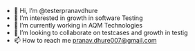 - 👋 Hi, I’m @testerpranavdhure
- 👀 I’m interested in growth in software Testing
- 🌱 I’m currently working in AQM Technologies 
- 💞️ I’m looking to collaborate on testcases and growth in testig
- 📫 How to reach me pranav.dhure007@gmail.com

<!---
testerpranavdhure/testerpranavdhure is a ✨ special ✨ repository because its `README.md` (this file) appears on your GitHub profile.
You can click the Preview link to take a look at your changes.
--->
